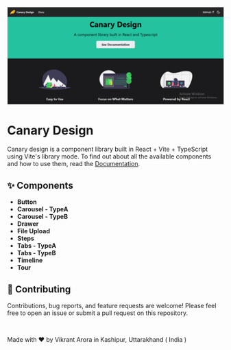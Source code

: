 <!-- # React + TypeScript + Vite

This template provides a minimal setup to get React working in Vite with HMR and some ESLint rules.

Currently, two official plugins are available:

- [@vitejs/plugin-react](https://github.com/vitejs/vite-plugin-react/blob/main/packages/plugin-react/README.md) uses [Babel](https://babeljs.io/) for Fast Refresh
- [@vitejs/plugin-react-swc](https://github.com/vitejs/vite-plugin-react-swc) uses [SWC](https://swc.rs/) for Fast Refresh

## Expanding the ESLint configuration

If you are developing a production application, we recommend updating the configuration to enable type aware lint rules:

- Configure the top-level `parserOptions` property like this:

```js
   parserOptions: {
    ecmaVersion: 'latest',
    sourceType: 'module',
    project: ['./tsconfig.json', './tsconfig.node.json'],
    tsconfigRootDir: __dirname,
   },
```

- Replace `plugin:@typescript-eslint/recommended` to `plugin:@typescript-eslint/recommended-type-checked` or `plugin:@typescript-eslint/strict-type-checked`
- Optionally add `plugin:@typescript-eslint/stylistic-type-checked`
- Install [eslint-plugin-react](https://github.com/jsx-eslint/eslint-plugin-react) and add `plugin:react/recommended` & `plugin:react/jsx-runtime` to the `extends` list -->

<kbd><img src="src/assets/canary-design-screenshot.png" alt="canary-design-homepage-screenshot" style="border: 1px solid lightgrey; border-radius: 0px;" /></kbd>

# Canary Design

Canary design is a component library built in React + Vite + TypeScript using Vite's library mode. To find out about all the available components and how to use them, read the [Documentation](https://canary-design.netlify.app/).

## ✨ Components

- **Button**
- **Carousel - TypeA**
- **Carousel - TypeB**
- **Drawer**
- **File Upload**
- **Steps**
- **Tabs - TypeA**
- **Tabs - TypeB**
- **Timeline**
- **Tour**

## 🎉 Contributing

Contributions, bug reports, and feature requests are welcome! Please feel free to open an issue or submit a pull request on this repository.

<br>

Made with ❤️ by Vikrant Arora in Kashipur, Uttarakhand ( India )
